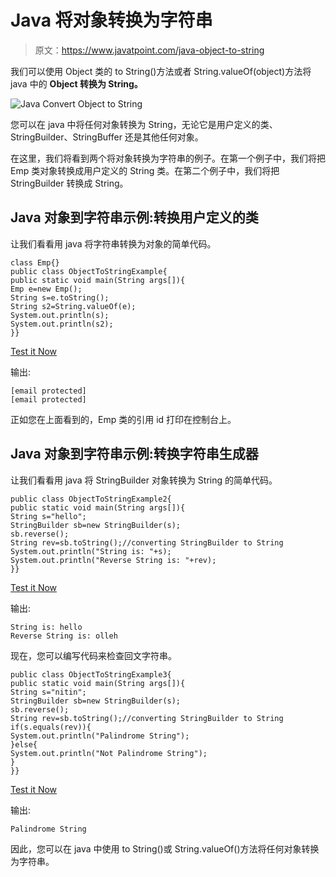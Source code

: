 # Java 将对象转换为字符串

> 原文：<https://www.javatpoint.com/java-object-to-string>

我们可以使用 Object 类的 to String()方法或者 String.valueOf(object)方法将 java 中的 **Object 转换为 String。**

![Java Convert Object to String](../img/bcf31ddfe7d662be225237a7b539c422.png)

您可以在 java 中将任何对象转换为 String，无论它是用户定义的类、StringBuilder、StringBuffer 还是其他任何对象。

在这里，我们将看到两个将对象转换为字符串的例子。在第一个例子中，我们将把 Emp 类对象转换成用户定义的 String 类。在第二个例子中，我们将把 StringBuilder 转换成 String。

## Java 对象到字符串示例:转换用户定义的类

让我们看看用 java 将字符串转换为对象的简单代码。

```
class Emp{}
public class ObjectToStringExample{
public static void main(String args[]){
Emp e=new Emp();
String s=e.toString();
String s2=String.valueOf(e);
System.out.println(s);
System.out.println(s2);
}}

```

[Test it Now](https://compiler.javatpoint.com/opr/test.jsp?filename=ObjectToStringExample)

输出:

```
[email protected]
[email protected]

```

正如您在上面看到的，Emp 类的引用 id 打印在控制台上。

## Java 对象到字符串示例:转换字符串生成器

让我们看看用 java 将 StringBuilder 对象转换为 String 的简单代码。

```
public class ObjectToStringExample2{
public static void main(String args[]){
String s="hello";
StringBuilder sb=new StringBuilder(s);
sb.reverse();
String rev=sb.toString();//converting StringBuilder to String
System.out.println("String is: "+s);
System.out.println("Reverse String is: "+rev);
}}

```

[Test it Now](https://compiler.javatpoint.com/opr/test.jsp?filename=ObjectToStringExample2)

输出:

```
String is: hello
Reverse String is: olleh

```

现在，您可以编写代码来检查回文字符串。

```
public class ObjectToStringExample3{
public static void main(String args[]){
String s="nitin";
StringBuilder sb=new StringBuilder(s);
sb.reverse();
String rev=sb.toString();//converting StringBuilder to String
if(s.equals(rev)){
System.out.println("Palindrome String");
}else{
System.out.println("Not Palindrome String");
}
}}

```

[Test it Now](https://compiler.javatpoint.com/opr/test.jsp?filename=ObjectToStringExample3)

输出:

```
Palindrome String

```

因此，您可以在 java 中使用 to String()或 String.valueOf()方法将任何对象转换为字符串。